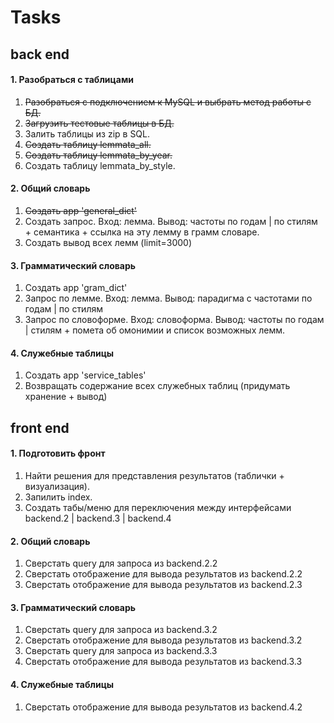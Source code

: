 # Tasks

## back end

#### 1. Разобраться с таблицами
1. ~~Разобраться с подключением к MySQL и выбрать метод работы с БД.~~
2. ~~Загрузить тестовые таблицы в БД.~~
3. Залить таблицы из zip в SQL.
4. ~~Создать таблицу lemmata_all.~~
5. ~~Создать таблицу lemmata_by_year.~~
6. Создать таблицу lemmata_by_style.

#### 2. Общий словарь
1. ~~Создать app 'general_dict'~~
2. Создать запрос. Вход: лемма. Вывод: частоты по годам | по стилям + семантика + ссылка на эту лемму в грамм словаре.
3. Создать вывод всех лемм (limit=3000)

#### 3. Грамматический словарь
1. Создать app 'gram_dict'
2. Запрос по лемме. Вход: лемма. Вывод: парадигма с частотами по годам | по стилям
3. Запрос по словоформе. Вход: словоформа. Вывод: частоты по годам | стилям + помета об омонимии и список возможных лемм.

#### 4. Служебные таблицы
1. Создать app 'service_tables'
2. Возвращать содержание всех служебных таблиц (придумать хранение + вывод)


## front end

#### 1. Подготовить фронт
1. Найти решения для представления результатов (таблички + визуализация).
2. Запилить index.
3. Создать табы/меню для переключения между интерфейсами backend.2 | backend.3 | backend.4

#### 2. Общий словарь
1. Сверстать query для запроса из backend.2.2
2. Сверстать отображение для вывода результатов из backend.2.2
3. Сверстать отображение для вывода результатов из backend.2.3

#### 3. Грамматический словарь
1. Сверстать query для запроса из backend.3.2
2. Сверстать отображение для вывода результатов из backend.3.2
  3. Сверстать query для запроса из backend.3.3
4. Сверстать отображение для вывода результатов из backend.3.3

#### 4. Служебные таблицы
1. Сверстать отображение для вывода результатов из backend.4.2